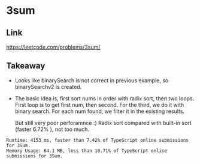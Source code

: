 # 3sum

## Link

https://leetcode.com/problems/3sum/

## Takeaway

- Looks like binarySearch is not correct in previous example, so binarySearchv2 is created.

- The basic idea is, first sort nums in order with radix sort, then two loops. First loop is to get first num, then second. For the third, we do it with binary search. For each num found, we filter it in the existing results.

  But still very poor perforamnce :)
  Radix sort compared with built-in sort (faster 6.72% ), not too much.

```
Runtime: 4153 ms, faster than 7.42% of TypeScript online submissions for 3Sum.
Memory Usage: 64.1 MB, less than 10.71% of TypeScript online submissions for 3Sum.
```
